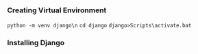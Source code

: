 ### Creating Virtual Environment
`python -m venv django\n`
`cd django`
`django>Scripts\activate.bat`

### Installing Django
